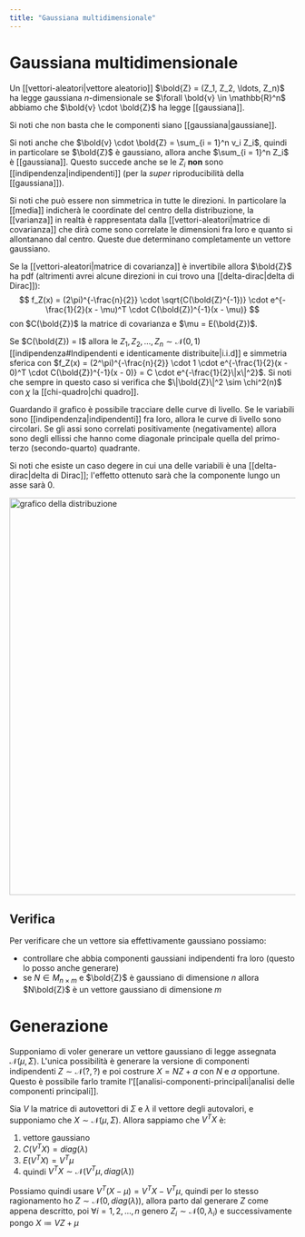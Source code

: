 ```yaml
---
title: "Gaussiana multidimensionale"
---
```

# Gaussiana multidimensionale
Un [[vettori-aleatori|vettore aleatorio]] $\bold{Z} = (Z_1, Z_2, \ldots, Z_n)$ ha legge gaussiana $n$-dimensionale se $\forall \bold{v} \in \mathbb{R}^n$ abbiamo che $\bold{v} \cdot \bold{Z}$ ha legge [[gaussiana]].

Si noti che non basta che le componenti siano [[gaussiana|gaussiane]].

Si noti anche che $\bold{v} \cdot \bold{Z} = \sum_{i = 1}^n v_i Z_i$, quindi in particolare se $\bold{Z}$ è gaussiano, allora anche $\sum_{i = 1}^n Z_i$ è [[gaussiana]]. Questo succede anche se le $Z_i$ **non** sono [[indipendenza|indipendenti]] (per la *super* riproducibilità della [[gaussiana]]).

Si noti che può essere non simmetrica in tutte le direzioni. In particolare la [[media]] indicherà le coordinate del centro della distribuzione, la [[varianza]] in realtà è rappresentata dalla [[vettori-aleatori|matrice di covarianza]] che dirà come sono correlate le dimensioni fra loro e quanto si allontanano dal centro. Queste due determinano completamente un vettore gaussiano.

Se la [[vettori-aleatori|matrice di covarianza]] è invertibile allora $\bold{Z}$ ha pdf (altrimenti avrei alcune direzioni in cui trovo una [[delta-dirac|delta di Dirac]]):
$$
    f_Z(x) = (2\pi)^{-\frac{n}{2}} \cdot \sqrt{C(\bold{Z}^{-1})} \cdot e^{-\frac{1}{2}(x - \mu)^T \cdot C(\bold{Z})^{-1}(x - \mu)}
$$
con $C(\bold{Z})$ la matrice di covarianza e $\mu = E(\bold{Z})$.

Se $C(\bold{Z}) = I$ allora le $Z_1, Z_2, \ldots, Z_n \sim \mathcal{N}(0, 1)$ [[indipendenza#Indipendenti e identicamente distribuite|i.i.d]] e simmetria sferica con $f_Z(x) = (2^\pi)^{-\frac{n}{2}} \cdot 1 \cdot e^{-\frac{1}{2}(x - 0)^T \cdot C(\bold{Z})^{-1}(x - 0)} = C \cdot e^{-\frac{1}{2}\|x\|^2}$. Si noti che sempre in questo caso si verifica che $\|\bold{Z}\|^2 \sim \chi^2(n)$ con $\chi$ la [[chi-quadro|chi quadro]].

Guardando il grafico è possibile tracciare delle curve di livello. Se le variabili sono [[indipendenza|indipendenti]] fra loro, allora le curve di livello sono circolari. Se gli assi sono correlati positivamente (negativamente) allora sono degli ellissi che hanno come diagonale principale quella del primo-terzo (secondo-quarto) quadrante.

Si noti che esiste un caso degere in cui una delle variabili è una [[delta-dirac|delta di Dirac]]; l'effetto ottenuto sarà che la componente lungo un asse sarà $0$.

<img src="https://www.mathworks.com/help/examples/stats/win64/ComputeTheMultivariateNormalPdfExample_01.png" alt="grafico della distribuzione" width=700>

## Verifica
Per verificare che un vettore sia effettivamente gaussiano possiamo:
- controllare che abbia componenti gaussiani indipendenti fra loro (questo lo posso anche generare)
- se $N \in M_{n \times m}$ e $\bold{Z}$ è gaussiano di dimensione $n$ allora $N\bold{Z}$ è un vettore gaussiano di dimensione $m$

# Generazione
Supponiamo di voler generare un vettore gaussiano di legge assegnata $\mathcal{N}(\mu, \Sigma)$. L'unica possibilità è generare la versione di componenti indipendenti $Z \sim \mathcal{N}(?, ?)$ e poi costrure $X = N Z + a$ con $N$ e $a$ opportune. Questo è possibile farlo tramite l'[[analisi-componenti-principali|analisi delle componenti principali]].

Sia $V$ la matrice di autovettori di $\Sigma$ e $\lambda$ il vettore degli autovalori, e supponiamo che $X \sim \mathcal{N}(\mu, \Sigma)$. Allora sappiamo che $V^TX$ è:
1) vettore gaussiano
2) $C(V^TX) = diag(\lambda)$
3) $E(V^TX) =V^T\mu$
4) quindi $V^TX \sim \mathcal{N}(V^T\mu, diag(\lambda))$

Possiamo quindi usare $V^T(X-\mu) = V^TX - V^T\mu$, quindi per lo stesso ragionamento ho $Z \sim \mathcal{N}(0, diag(\lambda))$, allora parto dal generare $Z$ come appena descritto, poi $\forall i = 1, 2, \ldots, n$ genero $Z_i \sim \mathcal{N}(0, \lambda_i)$ e successivamente pongo $X \coloneqq VZ + \mu$
